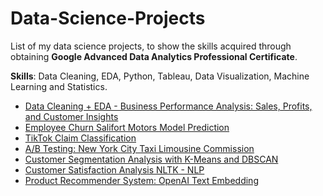 # Data-Science-Projects
List of my data science projects, to show the skills acquired through obtaining **Google Advanced Data Analytics Professional Certificate**.

**Skills**: Data Cleaning, EDA, Python, Tableau, Data Visualization, Machine Learning and Statistics.

- [Data Cleaning + EDA - Business Performance Analysis: Sales, Profits, and Customer Insights](https://github.com/DanieleVitella/Data-Cleaning-EDA---Business-Performance-Analysis---Sales-Profits-and-Customer-Insights/blob/main/Data%20Cleaning%20%2B%20EDA%20-%20Business%20Performance%20Analysis%20-%20Sales%2C%20Profits%2C%20and%20Customer%20Insights.ipynb)
- [Employee Churn Salifort Motors Model Prediction](https://github.com/DanieleVitella/Employee-Churn-Salifort-Motors-Model-Prediction?tab=readme-ov-file#employee-churn-salifort-motors-model-prediction)
- [TikTok Claim Classification](https://github.com/DanieleVitella/TikTok-Claims-Classification)
- [A/B Testing: New York City Taxi Limousine Commission](https://github.com/DanieleVitella/A-B-Testing-New-York-City-Taxi-Limousine-Commission)
- [Customer Segmentation Analysis with K-Means and DBSCAN](https://github.com/DanieleVitella/Customer-Segmentation-Analysis-with-K-Means-and-DBSCAN)
- [Customer Satisfaction Analysis NLTK - NLP](https://github.com/DanieleVitella/Customer-Satisfaction-Analysis-NLP---NLTK/blob/main/Customer%20Satisfaction%20Analysis%20NLP%20-%20NLTK.ipynb)
- [Product Recommender System: OpenAI Text Embedding](https://github.com/DanieleVitella/Product-Recommender-System-OpenAI-Text-Embedding/blob/main/Product_Recommender_System_OpenAI_Text_Embedding.ipynb)
